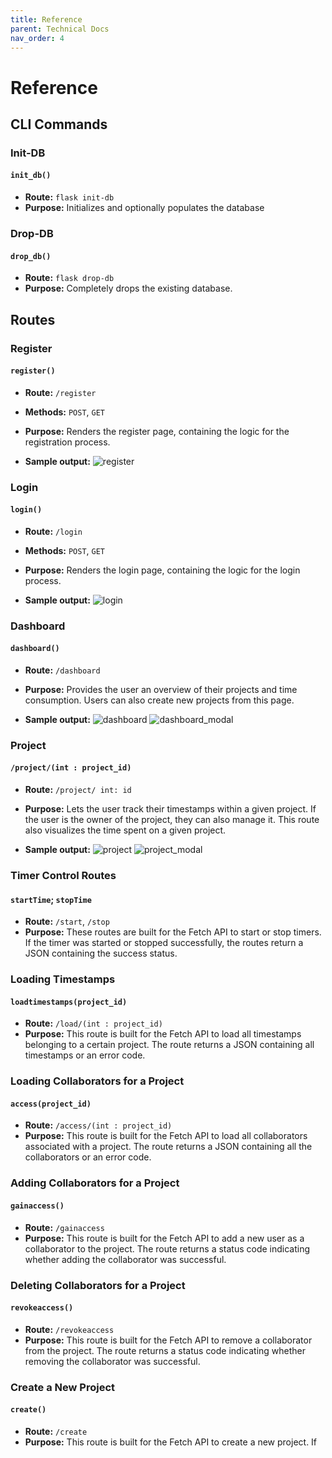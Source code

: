```yaml
---
title: Reference
parent: Technical Docs
nav_order: 4
---
```


# Reference 

## CLI Commands


### Init-DB

#### `init_db()`
- **Route:** `flask init-db`
- **Purpose:** 
Initializes and optionally populates the database

### Drop-DB

#### `drop_db()`
- **Route:** `flask drop-db`
- **Purpose:** 
Completely drops the existing database. 


## Routes

### Register

#### `register()`

- **Route:** `/register`
- **Methods:** `POST`, `GET`
- **Purpose:** 
  Renders the register page, containing the logic for the registration process.

- **Sample output:**
  ![register](register.PNG)

### Login

#### `login()`

- **Route:** `/login`
- **Methods:** `POST`, `GET`
- **Purpose:** 
  Renders the login page, containing the logic for the login process.

- **Sample output:**
  ![login](login.PNG)

### Dashboard

#### `dashboard()`

- **Route:** `/dashboard`
- **Purpose:** 
  Provides the user an overview of their projects and time consumption. Users can also create new projects from this page.

- **Sample output:**
  ![dashboard](dashboard.PNG)
  ![dashboard_modal](dashboard_modal.PNG)

### Project

#### `/project/(int : project_id)`

- **Route:** `/project/ int: id`
- **Purpose:** 
  Lets the user track their timestamps within a given project. If the user is the owner of the project, they can also manage it. This route also visualizes the time spent on a given project.

- **Sample output:**
  ![project](project.PNG)
  ![project_modal](project_modal.PNG)

### Timer Control Routes

#### `startTime`; `stopTime`

- **Route:** `/start`, `/stop`
- **Purpose:** 
  These routes are built for the Fetch API to start or stop timers. If the timer was started or stopped successfully, the routes return a JSON containing the success status.

### Loading Timestamps

#### `loadtimestamps(project_id)`

- **Route:** `/load/(int : project_id)`
- **Purpose:** 
  This route is built for the Fetch API to load all timestamps belonging to a certain project. The route returns a JSON containing all timestamps or an error code.

### Loading Collaborators for a Project

#### `access(project_id)`

- **Route:** `/access/(int : project_id)`
- **Purpose:** 
  This route is built for the Fetch API to load all collaborators associated with a project. The route returns a JSON containing all the collaborators or an error code.

### Adding Collaborators for a Project

#### `gainaccess()`

- **Route:** `/gainaccess`
- **Purpose:** 
  This route is built for the Fetch API to add a new user as a collaborator to the project. The route returns a status code indicating whether adding the collaborator was successful.

### Deleting Collaborators for a Project

#### `revokeaccess()`

- **Route:** `/revokeaccess`
- **Purpose:** 
  This route is built for the Fetch API to remove a collaborator from the project. The route returns a status code indicating whether removing the collaborator was successful.

### Create a New Project

#### `create()`

- **Route:** `/create`
- **Purpose:** 
  This route is built for the Fetch API to create a new project. If
